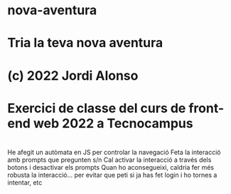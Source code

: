 # nova-aventura
# Tria la teva nova aventura
# (c) 2022 Jordi Alonso
# Exercici de classe del curs de front-end web 2022 a Tecnocampus
#
He afegit un autòmata en JS per controlar la navegació
Feta la interacció amb prompts que pregunten s/n
Cal activar la interacció a través dels botons i desactivar els prompts
Quan ho aconsegueixi, caldria fer més robusta la interacció... per evitar que peti si ja has fet login i ho tornes a intentar, etc
